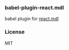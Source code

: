 
### babel-plugin-react.mdl

babel plugin for [react.mdl](https://github.com/coderhaoxin/react.mdl)

### License
MIT
